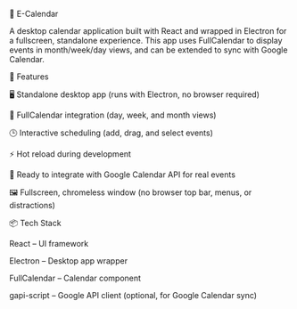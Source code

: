 📅 E-Calendar

A desktop calendar application built with React and wrapped in Electron for a fullscreen, standalone experience.
This app uses FullCalendar to display events in month/week/day views, and can be extended to sync with Google Calendar.

🚀 Features

🖥️ Standalone desktop app (runs with Electron, no browser required)

📅 FullCalendar integration (day, week, and month views)

🕒 Interactive scheduling (add, drag, and select events)

⚡ Hot reload during development

🔐 Ready to integrate with Google Calendar API for real events

🖼️ Fullscreen, chromeless window (no browser top bar, menus, or distractions)

📦 Tech Stack

React
 – UI framework

Electron
 – Desktop app wrapper

FullCalendar
 – Calendar component

gapi-script
 – Google API client (optional, for Google Calendar sync)